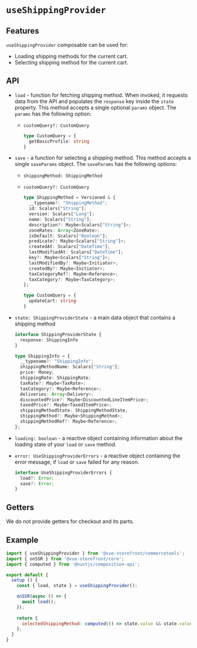# `useShippingProvider`

## Features

`useShippingProvider` composable can be used for:

* Loading shipping methods for the current cart.
* Selecting shipping method for the current cart.

## API

- `load` - function for fetching shipping method. When invoked, it requests data from the API and populates the `response` key inside the `state` property. This method accepts a single optional `params` object. The `params` has the following option:

    - `customQuery?: CustomQuery`
  
      ```ts
      type CustomQuery = {
        getBasicProfile: string
      }
      ```

- `save` - a function for selecting a shipping method. This method accepts a single `saveParams` object. The `saveParams` has the following options:

    - `shippingMethod: ShippingMethod`

    - `customQuery?: CustomQuery`

      ```ts
      type ShippingMethod = Versioned & {
        __typename?: "ShippingMethod";
        id: Scalars["String"];
        version: Scalars["Long"];
        name: Scalars["String"];
        description?: Maybe<Scalars["String"]>;
        zoneRates: Array<ZoneRate>;
        isDefault: Scalars["Boolean"];
        predicate?: Maybe<Scalars["String"]>;
        createdAt: Scalars["DateTime"];
        lastModifiedAt: Scalars["DateTime"];
        key?: Maybe<Scalars["String"]>;
        lastModifiedBy?: Maybe<Initiator>;
        createdBy?: Maybe<Initiator>;
        taxCategoryRef?: Maybe<Reference>;
        taxCategory?: Maybe<TaxCategory>;
      };

      type CustomQuery = {
        updateCart: string
      }
      ```

- `state: ShippingProviderState` - a main data object that contains a shipping method

  ```ts
  interface ShippingProviderState {
    response: ShippingInfo
  }

  type ShippingInfo = {
    __typename?: "ShippingInfo";
    shippingMethodName: Scalars["String"];
    price: Money;
    shippingRate: ShippingRate;
    taxRate?: Maybe<TaxRate>;
    taxCategory?: Maybe<Reference>;
    deliveries: Array<Delivery>;
    discountedPrice?: Maybe<DiscountedLineItemPrice>;
    taxedPrice?: Maybe<TaxedItemPrice>;
    shippingMethodState: ShippingMethodState;
    shippingMethod?: Maybe<ShippingMethod>;
    shippingMethodRef?: Maybe<Reference>;
  };
  ```

- `loading: boolean` - a reactive object containing information about the loading state of your `load` or `save` method.

- `error: UseShippingProviderErrors` - a reactive object containing the error message, if `load` or `save` failed for any reason.

  ```ts
  interface UseShippingProviderErrors {
    load?: Error;
    save?: Error;
  }
  ```

## Getters

We do not provide getters for checkout and its parts.

## Example

```js
import { useShippingProvider } from '@vue-storefront/commercetools';
import { onSSR } from '@vue-storefront/core';
import { computed } from '@nuxtjs/composition-api';

export default {
  setup () {
    const { load, state } = useShippingProvider();

    onSSR(async () => {
      await load();
    });
    
    return {
      selectedShippingMethod: computed(() => state.value && state.value.response)
    };
  }
}
```
